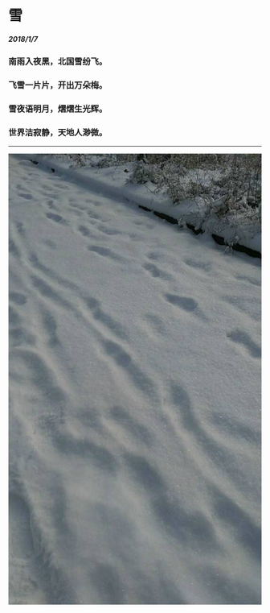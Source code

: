 # 雪
##### 2018/1/7 
### 南雨入夜黑，北国雪纷飞。
### 飞雪一片片，开出万朵梅。
### 雪夜语明月，熠熠生光辉。
### 世界洁寂静，天地人渺微。
---
![snow.jpg](pictures/snow.jpg)